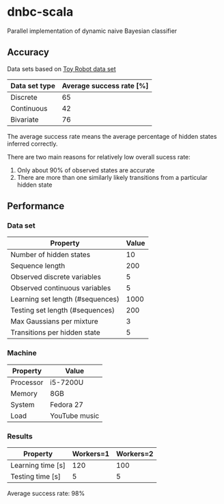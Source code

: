 # dnbc-scala
Parallel implementation of dynamic naive Bayesian classifier
## Accuracy 
Data sets based on [Toy Robot data set](https://www.cs.princeton.edu/courses/archive/fall06/cos402/hw/hw5/hw5.html)

|Data set type|Average success rate [%]|
|-------------|------------------------|
|Discrete     |65                      |
|Continuous   |42                      |
|Bivariate    |76                      |

The average success rate means the average percentage of hidden states inferred correctly.

There are two main reasons for relatively low overall sucess rate:

1) Only about 90% of observed states are accurate
2) There are more than one similarly likely transitions from a particular hidden state

## Performance
### Data set

|Property                        |Value|
|--------------------------------|-----|
|Number of hidden states         |10   |
|Sequence length                 |200  |
|Observed discrete variables     |5    |
|Observed continuous variables   |5    |
|Learning set length (#sequences)|1000 |
|Testing set length (#sequences) |200  |
|Max Gaussians per mixture       |3    |
|Transitions per hidden state    |5    |

### Machine

|Property |Value        |
|---------|-------------|
|Processor|i5-7200U     |
|Memory   |8GB          |
|System   |Fedora 27    |
|Load     |YouTube music|

### Results

|Property                |Workers=1|Workers=2|
|------------------------|----------|--------|
|Learning time [s]       |120       |100     |
|Testing time [s]        |5         |5       |

Average success rate: 98%
